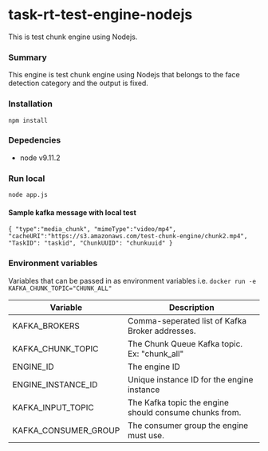 # task-rt-test-engine-nodejs
This is test chunk engine using Nodejs.

### Summary

This engine is test chunk engine using Nodejs that belongs to the face detection category and the output is fixed.   


### Installation

`
    npm install
`
### Depedencies

* node v9.11.2

### Run local 
`
    node app.js
`
#### Sample kafka message with local test
``
{
"type":"media_chunk",
"mimeType":"video/mp4",
"cacheURI":"https://s3.amazonaws.com/test-chunk-engine/chunk2.mp4",
"TaskID": "taskid",
"ChunkUUID": "chunkuuid"
}
``

### Environment variables
Variables that can be passed in as environment variables i.e. `docker run -e KAFKA_CHUNK_TOPIC="CHUNK_ALL"`

| Variable              | Description                                            |
|-----------------------|--------------------------------------------------------|
| KAFKA_BROKERS         | Comma-seperated list of Kafka Broker addresses.        |
| KAFKA_CHUNK_TOPIC     | The Chunk Queue Kafka topic. Ex: "chunk_all"           |
| ENGINE_ID             | The engine ID                                          |
| ENGINE_INSTANCE_ID    | Unique instance ID for the engine instance             |
| KAFKA_INPUT_TOPIC     | The Kafka topic the engine should consume chunks from. |
| KAFKA_CONSUMER_GROUP  | The consumer group the engine must use.                | 
